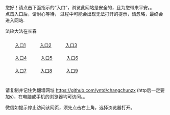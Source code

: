 您好！请点击下面指示的“入口”，浏览此网站是安全的，且为您带来平安。。 <br/>
点击入口后，请耐心等待， 过程中可能会出现无法打开的提示，请忽略，最终会进入网站. </br>

法轮大法在长春<br/>
<div style="padding:10px"><a style="margin:20px" target="_blank" href="https://d203k4f5fwak2.cloudfront.net/2Qpsp?qwfhieg" id="ccLink1" rel="nofollow">入口1</a> <a target="_blank" style="margin:20px" href="https://d1jycxh1f8o9w3.cloudfront.net/2Qpsp?vpgditzm" id="ccLink2" rel="nofollow">入口2</a> <a style="margin:20px" target="_blank" href="https://d38chy1gj9y9vu.cloudfront.net/2Qpsp?acxuj" id="ccLink3" rel="nofollow">入口3</a></div>

<div style="padding:10px" ><a style="margin:20px" target="_blank" href="https://d203k4f5fwak2.cloudfront.net/2Qpsp?qwfhieg" id="ccLink4" rel="nofollow">入口4</a> <a style="margin:20px" href="https://d1jycxh1f8o9w3.cloudfront.net/2Qpsp?vpgditzm" target="_blank" id="ccLink5" rel="nofollow">入口5</a> <a style="margin:20px" href="https://d38chy1gj9y9vu.cloudfront.net/2Qpsp?acxuj" target="_blank" id="ccLink6" rel="nofollow">入口6</a></div>

<div style="padding:10px"><a style="margin:20px" target="_blank" href="https://d203k4f5fwak2.cloudfront.net/2Qpsp?qwfhieg" id="ccLink7" rel="nofollow">入口7</a> <a style="margin:20px" href="https://d1jycxh1f8o9w3.cloudfront.net/2Qpsp?vpgditzm" target="_blank" id="ccLink8" rel="nofollow">入口8</a> <a style="margin:20px" target="_blank" href="https://d38chy1gj9y9vu.cloudfront.net/2Qpsp?acxuj" id="ccLink9" rel="nofollow">入口9</a></div>

<br/>



请复制并记住免翻墙网址 https://github.com/yntd/changchunzx (http后一定要加s)，在电脑或手机的浏览器均可访问。。<br/>

微信如提示停止访问该网页，须先点击右上角，选择浏览器打开。
